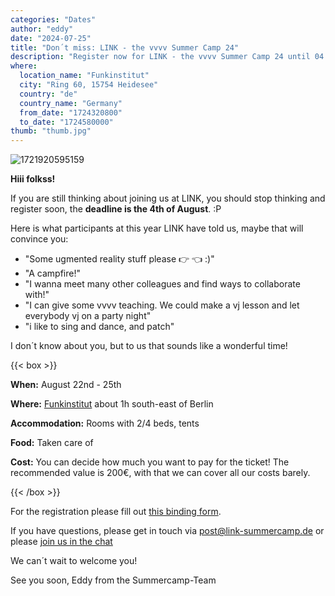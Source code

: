 ```yaml
---
categories: "Dates"
author: "eddy"
date: "2024-07-25"
title: "Don´t miss: LINK - the vvvv Summer Camp 24"
description: "Register now for LINK - the vvvv Summer Camp 24 until 04 August"
where:
  location_name: "Funkinstitut"
  city: "Ring 60, 15754 Heidesee"
  country: "de"
  country_name: "Germany"
  from_date: "1724320800"
  to_date: "1724580000"
thumb: "thumb.jpg"
---
```


![1721920595159](image/index/1721920595159.png)

**Hiii folkss!**

If you are still thinking about joining us at LINK, you should stop thinking and register soon, the **deadline is the 4th of August**. :P

Here is what participants at this year LINK have told us, maybe that will convince you:

- "Some ugmented reality stuff please 👉 👈 :)"
- "A campfire!"
- "I wanna meet many other colleagues and find ways to collaborate with!"
- "I can give some vvvv teaching. We could make a vj lesson and let everybody vj on a party night"
- "i like to sing and dance, and patch"

I don´t know about you, but to us that sounds like a wonderful time!

{{< box >}}

**When:** August 22nd - 25th

**Where:** [Funkinstitut](https://www.google.com/maps/place/Funkinstitut/@52.2400775,13.8031136,15.79z/data=!4m7!3m6!1s0x47a823316c0554f9:0xbae1fbf0680531a0!8m2!3d52.2386641!4d13.8155728!15sCg5mdW5rIGluc3RpdHV0ZZIBD2dhdGVkX2NvbW11bml0eeABAA!16s%2Fg%2F11mhg2x5mt?entry=tts) about 1h south-east of Berlin

**Accommodation:** Rooms with 2/4 beds, tents

**Food:** Taken care of

**Cost:** You can decide how much you want to pay for the ticket! The recommended value is 200€, with that we can cover all our costs barely.

{{< /box >}}

For the registration please fill out [this binding form](https://docs.google.com/forms/d/e/1FAIpQLSdQv2IvrPGJSop_l4JMWFQmg2CUOXMyVzy9e0G5veA8Zp_uTw/viewform?usp=sf_link).

If you have questions, please get in touch via [post@link-summercamp.de](mailto:post@link-summercamp.de) or please [join us in the chat](https://matrix.to/#/#link24:matrix.org)

We can´t wait to welcome you!

See you soon,
Eddy from the Summercamp-Team
